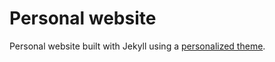 # Personal website
Personal website built with Jekyll using a [personalized theme](https://github.com/midobal/jekyll-theme).
